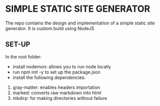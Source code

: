 # SIMPLE STATIC SITE GENERATOR
The repo contains the design and implementation of a simple static site generator.
It is custom build using NodeJS

## SET-UP
In the root folder:
- install nodemon: allows you to run node locally
- run npm init -y to set up the package.json
- install the following dependencies:
1. gray-matter: enables headers importation
2. marked: converts raw markdown into html
3. mkdirp: for making directories without failure